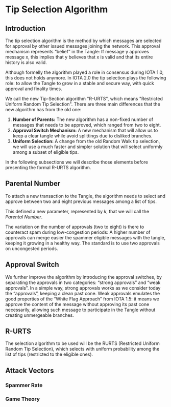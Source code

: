 # Tip Selection Algorithm 

## Introduction

The tip selection algorithm is the method by which messages are selected for approval by other issued messages joining the network.  This approval mechanism represents “belief” in the Tangle: If message y approves message x, this implies that y believes that x is valid and that its entire history is also valid. 

Although formelly the algorithm played a role in consensus during IOTA 1.0, this does not holds anymore. In IOTA 2.0 the tip selection plays the following role: to allow the Tangle to grow in a stable and secure way, with quick approval and finality times. 


We call the new Tip-Section algorithm "R-URTS", which means "Restricted Uniform Random Tip Selection". There are three main differences that the new algorithm has from the old one:

1. **Number of Parents:** The new algorithm has a non-fixed number of messages that needs to be approved, which ranged from two to eight.
2. **Approval Switch Mechanism:** A new mechanism that will allow us to keep a clear tangle while avoid splittings due to disliked branches. 
3. **Uniform Selection:** A change from the old Random Walk tip selection, we will use a much faster and simpler solution that will select uniformly among a subset of eligible tips. 

In the following subsections we will describe those elements before presenting the formal R-URTS algorithm. 



## Parental Number
To attach a new transaction to the Tangle, the algorithm needs to select and approve  between two and eight previous messages among a list of tips.

This defined a new parameter, represented by $k$, that we will call the *Parental Number*.

The variation on the number of approvals (two to eight)  is there to counteract spam during low-congestion periods: A higher number of approvals can merge easier the spammer eligible messages with the tangle, keeping it growing in a healthy way. The standard is to use two approvals on uncongested periods. 

## Approval Switch

We further improve the algorithm by introducing the approval switches, by separating the approvals in two categories: “strong approvals” and “weak approvals”. In a simple way, strong approvals works as we consider today the “approvals”, keeping a clean past cone. Weak approvals emulates the good properties of the “White Flag Approach” from IOTA 1.5: it means we approve the content of the message without approving its past cone necessarily, allowing such message to participate in the Tangle without creating unmergeable branches. 

## R-URTS
The selection algorithm to be used will be the RURTS (Restricted Uniform Random Tip Selection), which selects with uniform probability among the list of tips (restricted to the eligible ones).  

## Attack Vectors

### Spammer Rate

### Game Theory 

